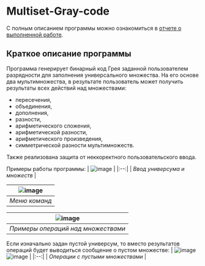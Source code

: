 # Multiset-Gray-code
С полным описанием программы можно ознакомиться в [отчете о выполненной работе](https://github.com/tutibase/Multiset-Gray-code/blob/main/report.pdf).

## Краткое описание программы
Программа генерирует бинарный код Грея заданной пользователем разрядности для заполнения универсального множества. На его основе два мультимножества, в результате пользователь может получить результаты всех действий над множествами: 
- пересечения, 
- объединения, 
- дополнения, 
- разности, 
- арифметического сложения, 
- арифметической разности, 
- арифметического произведения, 
- симметрической разности мультимножеств. 

Также реализована защита от неккоректного пользовательского ввода.


Примеры работы программы:
| ![image](https://github.com/tutibase/Multiset-Gray-code/assets/44751053/1e16605d-5774-405b-ae61-3e07bc4986a9) | 
|:--:| 
| *Ввод универсума и множеств* |

| ![image](https://github.com/tutibase/Multiset-Gray-code/assets/44751053/8059387f-644d-41eb-aac4-91c32b673a81) | 
|:--:| 
| *Меню команд* |

| ![image](https://github.com/tutibase/Multiset-Gray-code/assets/44751053/061eb610-5325-4288-92a3-ea907ebb6502) | 
|:--:| 
| *Примеры операций над множествами* |

Если изначально задан пустой универсум, то вместо результатов операций будет выводиться сообщение о пустом множестве:
| ![image](https://github.com/tutibase/Multiset-Gray-code/assets/44751053/e8e58f3f-3265-425e-b805-3b3af9022290) ![image](https://github.com/tutibase/Multiset-Gray-code/assets/44751053/da1bb839-56b3-45b6-b7a7-2d3c95373a4b) | 
|:--:| 
| *Операции с пустыми множествами* |

